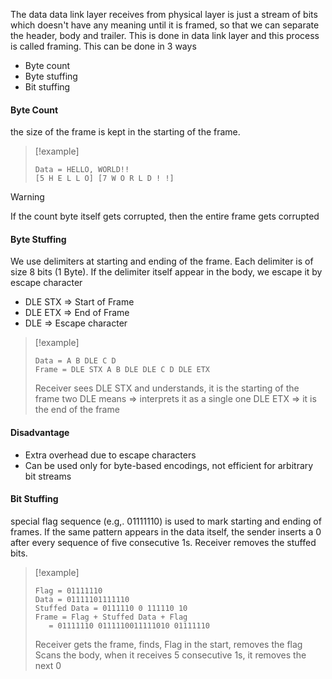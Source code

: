 The data data link layer receives from physical layer is just a stream of bits which doesn't have any meaning until it is framed, so that we can separate the header, body and trailer. This is done in data link layer and this process is called framing. This can be done in 3 ways
- Byte count
- Byte stuffing
- Bit stuffing

#### Byte Count
the size of the frame is kept in the starting of the frame.

>[!example]
>```
>Data = HELLO, WORLD!!
>[5 H E L L O] [7 W O R L D ! !]
>```

>[!warning]
>If the count byte itself gets corrupted, then the entire frame gets corrupted

#### Byte Stuffing
We use delimiters at starting and ending of the frame. Each delimiter is of size 8 bits (1 Byte). If the delimiter itself appear in the body, we escape it by escape character

- DLE STX => Start of Frame
- DLE ETX => End of Frame
- DLE => Escape character

>[!example]
>```
>Data = A B DLE C D
>Frame = DLE STX A B DLE DLE C D DLE ETX
>```
>Receiver sees DLE STX and understands, it is the starting of the frame
>two DLE means => interprets it as a single one
>DLE ETX => it is the end of the frame

#### Disadvantage
- Extra overhead due to escape characters
- Can be used only for byte-based encodings, not efficient for arbitrary bit streams

#### Bit Stuffing
special flag sequence (e.g,. 01111110) is used to mark starting and ending of frames. If the same pattern appears in the data itself, the sender inserts a 0 after every sequence of five consecutive 1s. Receiver removes the stuffed bits.

>[!example]
>```
>Flag = 01111110
>Data = 01111101111110
>Stuffed Data = 0111110 0 111110 10
>Frame = Flag + Stuffed Data + Flag
>	 = 01111110 0111110011111010 01111110
>```
>
>Receiver gets the frame, finds, Flag in the start, removes the flag
>Scans the body, when it receives 5 consecutive 1s, it removes the next 0
